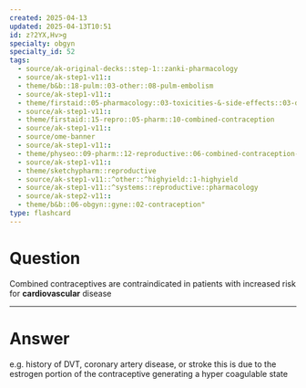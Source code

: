 ```yaml
---
created: 2025-04-13
updated: 2025-04-13T10:51
id: z?2YX,Hv>g
specialty: obgyn
specialty_id: 52
tags:
  - source/ak-original-decks::step-1::zanki-pharmacology
  - source/ak-step1-v11::
  - theme/b&b::18-pulm::03-other::08-pulm-embolism
  - source/ak-step1-v11::
  - theme/firstaid::05-pharmacology::03-toxicities-&-side-effects::03-drug-reactions---endocrine/reproductive
  - source/ak-step1-v11::
  - theme/firstaid::15-repro::05-pharm::10-combined-contraception
  - source/ak-step1-v11::
  - source/ome-banner
  - source/ak-step1-v11::
  - theme/physeo::09-pharm::12-reproductive::06-combined-contraception-and-copper-iuds
  - source/ak-step1-v11::
  - theme/sketchypharm::reproductive
  - source/ak-step1-v11::^other::^highyield::1-highyield
  - source/ak-step1-v11::^systems::reproductive::pharmacology
  - source/ak-step2-v11::
  - theme/b&b::06-obgyn::gyne::02-contraception"
type: flashcard
---
```


# Question
Combined contraceptives are contraindicated in patients with increased risk for **cardiovascular** disease

---

# Answer
e.g. history of DVT, coronary artery disease, or stroke  this is due to the estrogen portion of the contraceptive generating a hyper coagulable state